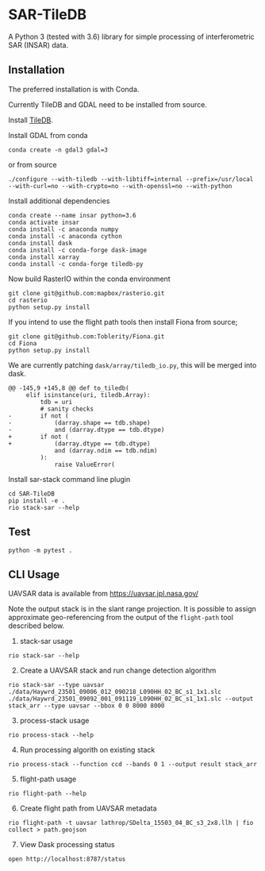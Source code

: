 # SAR-TileDB

A Python 3 (tested with 3.6) library for simple processing of interferometric SAR (INSAR) data.

## Installation

The preferred installation is with Conda.

Currently TileDB and GDAL need to be installed from source.

Install [TileDB](https://github.com/TileDB-Inc/TileDB).

Install GDAL from conda

```
conda create -n gdal3 gdal=3
```

or from source

```
./configure --with-tiledb --with-libtiff=internal --prefix=/usr/local --with-curl=no --with-crypto=no --with-openssl=no --with-python
```

Install additional dependencies

```
conda create --name insar python=3.6
conda activate insar
conda install -c anaconda numpy
conda install -c anaconda cython
conda install dask
conda install -c conda-forge dask-image
conda install xarray
conda install -c conda-forge tiledb-py
```

Now build RasterIO within the conda environment

```
git clone git@github.com:mapbox/rasterio.git
cd rasterio
python setup.py install
```

If you intend to use the flight path tools then install Fiona from source;

```
git clone git@github.com:Toblerity/Fiona.git
cd Fiona
python setup.py install
```

We are currently patching `dask/array/tiledb_io.py`, this will be merged into dask.

```
@@ -145,9 +145,8 @@ def to_tiledb(
     elif isinstance(uri, tiledb.Array):
         tdb = uri
         # sanity checks
-        if not (
-            (darray.shape == tdb.shape)
-            and (darray.dtype == tdb.dtype)
+        if not ( 
+            (darray.dtype == tdb.dtype)
             and (darray.ndim == tdb.ndim)
         ):
             raise ValueError(
```

Install sar-stack command line plugin

```
cd SAR-TileDB
pip install -e .
rio stack-sar --help
```

## Test

`python -m pytest .`


## CLI Usage

UAVSAR data is available from https://uavsar.jpl.nasa.gov/

Note the output stack is in the slant range projection. It is possible to assign approximate geo-referencing from the output of the `flight-path` tool described below.

1. stack-sar usage

`rio stack-sar --help`

2. Create a UAVSAR stack and run change detection algorithm

`
rio stack-sar --type uavsar ./data/Haywrd_23501_09006_012_090218_L090HH_02_BC_s1_1x1.slc ./data/Haywrd_23501_09092_001_091119_L090HH_02_BC_s1_1x1.slc --output stack_arr --type uavsar --bbox 0 0 8000 8000
`

3. process-stack usage

`rio process-stack --help`

4. Run processing algorith on existing stack

`rio process-stack --function ccd --bands 0 1 --output result stack_arr`

5. flight-path usage

`rio flight-path --help`

6. Create flight path from UAVSAR metadata

`
 rio flight-path -t uavsar lathrop/SDelta_15503_04_BC_s3_2x8.llh | fio collect > path.geojson
`

7. View Dask processing status

`open http://localhost:8787/status`
